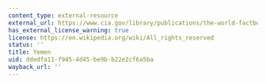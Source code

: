 ```yaml
---
content_type: external-resource
external_url: https://www.cia.gov/library/publications/the-world-factbook/geos/ym.html
has_external_license_warning: true
license: https://en.wikipedia.org/wiki/All_rights_reserved
status: ''
title: Yemen
uid: ddedfa11-f945-4d45-be9b-b22e2cf6a5ba
wayback_url: ''
---
```

